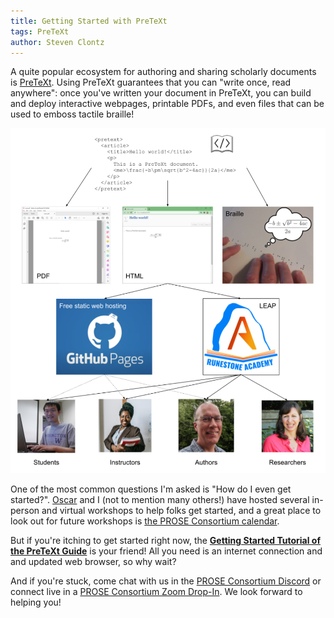```yaml
---
title: Getting Started with PreTeXt
tags: PreTeXt
author: Steven Clontz
---
```


A quite popular ecosystem for authoring and sharing
scholarly documents is [PreTeXt](https://pretextbook.org).
Using PreTeXt guarantees that you can "write once, read anywhere":
once you've written your document in PreTeXt, you can build and deploy
interactive webpages, printable PDFs, and even files that can be used
to emboss tactile braille!

![Diagram showing how PreTeXt is written and delivered and who it serves](/assets/images/20250206/image.png)

One of the most common questions I'm asked is "How do I even get started?".
[Oscar](https://math.oscarlevin.com/) and I (not to mention many others!)
have hosted several in-person and virtual workshops to help folks get started,
and a great place to look out for future workshops is
[the PROSE Consortium calendar](https://prose.runestone.academy/events/).

But if you're itching to get started right now, the
[**Getting Started Tutorial of the PreTeXt Guide**](https://pretextbook.org/doc/guide/html/tutorial.html)
is your friend! All you need is an internet connection
and and updated web browser, so why wait?

And if you're stuck, come chat with us in the
[PROSE Consortium Discord](https://discord.gg/UScmJVa25f)
or connect live in a
[PROSE Consortium Zoom Drop-In](https://prose.runestone.academy/events/).
We look forward to helping you!
